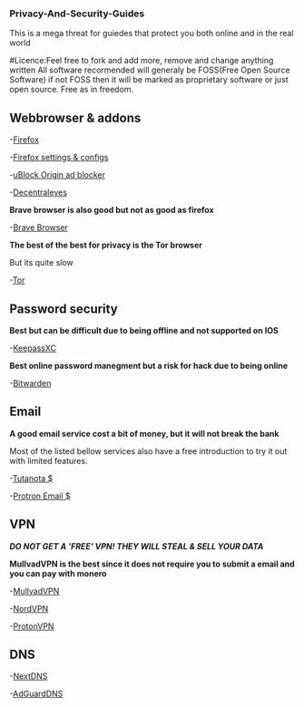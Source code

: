 ### Privacy-And-Security-Guides
This is a mega threat for guiedes that protect you both online and in the real world

#Licence:Feel free to fork and add more, remove and change anything written
All software recormended will generaly be FOSS(Free Open Source Software) if not FOSS then it will be marked as proprietary software or just open source.
Free as in freedom.


## Webbrowser & addons

-[Firefox](https://www.mozilla.org/en-US/firefox/new/)

-[Firefox settings & configs](https://github.com/LalleSX/Privacy-And-Security-Guides/blob/713fe5603472a587b4debb133a94cba48b798ceb/prefs.js)

-[uBlock Origin ad blocker](https://addons.mozilla.org/en-US/firefox/addon/ublock-origin/)

-[Decentraleyes](https://addons.mozilla.org/en-US/firefox/addon/decentraleyes/)

**Brave browser is also good but not as good as firefox**

-[Brave Browser](https://brave.com/)

**The best of the best for privacy is the Tor browser**

But its quite slow

-[Tor](https://www.torproject.org/)

## Password security

**Best but can be difficult due to being offline and not supported on IOS**

-[KeepassXC](https://keepassxc.org/)

**Best online password manegment but a risk for hack due to being online**

-[Bitwarden](https://bitwarden.com/)

## Email

**A good email service cost a bit of money, but it will not break the bank**

Most of the listed bellow services also have a free introduction to try it out with limited features.

-[Tutanota $](https://tutanota.com/)

-[Protron Email $](https://proton.me/)

## VPN

***DO NOT GET A 'FREE' VPN! THEY WILL STEAL & SELL YOUR DATA***

**MullvadVPN is the best since it does not require you to submit a email and you can pay with monero**

-[MullvadVPN](https://mullvad.net/en/)

-[NordVPN](https://nordvpn.com/)

-[ProtonVPN](https://protonvpn.com/)

## DNS

-[NextDNS](https://nextdns.io/)

-[AdGuardDNS](https://adguard-dns.io/en/welcome.html)
